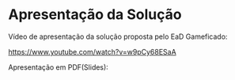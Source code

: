 # Apresentação da Solução

Vídeo de apresentação da solução proposta pelo EaD Gameficado:

https://www.youtube.com/watch?v=w9pCy68ESaA



Apresentação em PDF(Slides):




